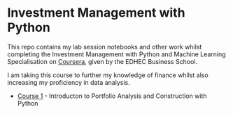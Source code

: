 # Investment Management with Python

This repo contains my lab session notebooks and other work whilst completing the Investment Management with Python and Machine Learning Specialisation on [Coursera](https://www.coursera.org/specializations/investment-management-python-machine-learning), given by the EDHEC Business School.

I am taking this course to further my knowledge of finance whilst also increasing my proficiency in data analysis.

- [Course 1](https://github.com/hideonmog/Investment-Management-with-Python/tree/main/Course-01) - Introducton to Portfolio Analysis and Construction with Python